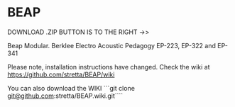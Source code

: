 BEAP
====
DOWNLOAD .ZIP BUTTON IS TO THE RIGHT ->>

Beap Modular. Berklee Electro Acoustic Pedagogy
EP-223, EP-322 and EP-341

Please note, installation instructions have changed.
Check the wiki at https://github.com/stretta/BEAP/wiki

You can also download the WIKI ```git clone git@github.com:stretta/BEAP.wiki.git````

